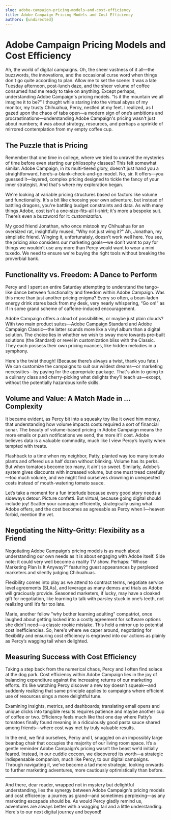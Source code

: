 ```yaml
---
slug: adobe-campaign-pricing-models-and-cost-efficiency
title: Adobe Campaign Pricing Models and Cost Efficiency
authors: [undirected]
---
```



# Adobe Campaign Pricing Models and Cost Efficiency

Ah, the world of digital campaigns. Oh, the sheer vastness of it all—the buzzwords, the innovations, and the occasional curse word when things don't go quite according to plan. Allow me to set the scene: It was a late Tuesday afternoon, post-lunch daze, and the sheer volume of coffee consumed had me ready to take on anything. Except perhaps, understanding Adobe Campaign's pricing models. "Is it the mountain we all imagine it to be?" I thought while staring into the virtual abyss of my monitor, my trusty Chihuahua, Percy, nestled at my feet. I realized, as I gazed upon the chaos of tabs open—a modern sign of one’s ambitions and procrastinations—understanding Adobe Campaign's pricing wasn't just about numbers; it was about strategy, resources, and perhaps a sprinkle of mirrored contemplation from my empty coffee cup.

## The Puzzle that is Pricing

Remember that one time in college, where we tried to unravel the mysteries of time before even starting our philosophy classes? This felt somewhat similar. Adobe Campaign, in its multi-tiered glory, doesn’t just hand you a straightforward, here’s-a-blank-check-and-go model. No, sir. It offers—you guessed it—layered, complex pricing designed to tickle the fancy of your inner strategist. And that's where my exploration began.

We're looking at variable pricing structures based on factors like volume and functionality. It's a bit like choosing your own adventure, but instead of battling dragons, you're battling budget constraints and data. As with many things Adobe, cost isn't a one-size-fits-all t-shirt; it's more a bespoke suit. There’s even a buzzword for it: *customization*.

My good friend Jonathan, who once mistook my Chihuahua for an oversized rat, insightfully mused, "Why not just wing it?" Ah, Jonathan, my simplistic friend. Winging it, unfortunately, doesn’t work well here. You see, the pricing also considers our marketing goals—we don’t want to pay for things we wouldn’t use any more than Percy would want to wear a mini tuxedo. We need to ensure we're buying the right tools without breaking the proverbial bank.

## Functionality vs. Freedom: A Dance to Perform

Percy and I spent an entire Saturday attempting to understand the tango-like dance between functionality and freedom within Adobe Campaign. Was this more than just another pricing enigma? Every so often, a bean-laden energy drink stares back from my desk, very nearly whispering, “Go on!” as if in some grand scheme of caffeine-induced encouragement.

Adobe Campaign offers a cloud of possibilities, or maybe just plain clouds? With two main product suites—Adobe Campaign Standard and Adobe Campaign Classic—the latter sounds more like a vinyl album than a digital solution. The choice lies in whether we wish to sway more towards pre-built solutions (the Standard) or revel in customization bliss with the Classic. They each possess their own pricing nuances, like hidden melodies in a symphony. 

Here's the twist though! (Because there’s always a twist, thank you fate.) We can customize the campaigns to suit our wildest dreams—or marketing necessities—by paying for the appropriate package. That's akin to going to a culinary class and cherry-picking what delights they'll teach us—except, without the potentially hazardous knife skills.

## Volume and Value: A Match Made in ... Complexity

It became evident, as Percy bit into a squeaky toy like it owed him money, that understanding how volume impacts costs required a sort of financial sonar. The beauty of volume-based pricing in Adobe Campaign means the more emails or push notifications we send, the more it’ll cost. Adobe believes data is a valuable commodity, much like I view Percy’s loyalty when tempted with treats.

Flashback to a time when my neighbor, Patty, planted way too many tomato plants and offered us a half dozen without blinking. Volume has its perks. But when tomatoes become too many, it ain't so sweet. Similarly, Adobe’s system gives discounts with increased volume, but one must tread carefully—too much volume, and we might find ourselves drowning in unexpected costs instead of mouth-watering tomato sauce. 

Let’s take a moment for a fun interlude because every good story needs a sideways detour. Picture confetti. But virtual, because going digital should include joy! Scatter your campaign efficiently, strategically using what Adobe offers, and the cost becomes as agreeable as Percy when I—heaven forbid, mention the vet.

## Negotiating the Nitty-Gritty: Flexibility as a Friend

Negotiating Adobe Campaign’s pricing models is as much about understanding our own needs as it is about engaging with Adobe itself. Side note: it could very well become a reality TV show. Perhaps: "Whose Marketing Plan Is It Anyway?" featuring guest appearances by perplexed marketers and silently judging Chihuahuas.

Flexibility comes into play as we attend to contract terms, negotiate service level agreements (SLAs), and leverage as many demos and trials as Adobe will graciously provide. Seasoned marketers, if lucky, may have a cloaked gift for negotiation, like learning to talk with parsley stuck in one’s teeth, not realizing until it’s far too late.

Marie, another fellow "why bother learning adulting" compatriot, once laughed about getting locked into a costly agreement for software options she didn't need—a classic rookie mistake. This held a mirror up to potential cost inefficiencies. So, here's where we caper around, negotiating for flexibility and ensuring cost efficiency is engraved into our actions as plainly as Percy’s wagging tail when delighted.

## Measuring Success with Cost Efficiency

Taking a step back from the numerical chaos, Percy and I often find solace at the dog park. Cost efficiency within Adobe Campaign lies in the joy of balancing expenditure against the increasing returns of our marketing efforts. It’s like watching Percy discover a new toy doesn’t squeak—and suddenly realizing that same principle applies to campaigns where efficient use of resources sings a more delightful tune.

Examining insights, metrics, and dashboards; translating email opens and unique clicks into tangible results requires patience and maybe another cup of coffee or two. Efficiency feels much like that one day where Patty’s tomatoes finally found meaning in a ridiculously good pasta sauce shared among friends—where cost was met by truly valuable results.

In the end, we find ourselves, Percy and I, snuggled on an impossibly large beanbag chair that occupies the majority of our living room space. It’s a gentle reminder Adobe Campaign’s pricing wasn’t the beast we'd initially feared. Instead, in our cuddle cocoon, we discovered its worth—a strategic indispensable companion, much like Percy, to our digital campaigns. Through navigating it, we’ve become a tad more strategic, looking onwards to further marketing adventures, more cautiously optimistically than before.

---

And there, dear reader, wrapped not in mystery but delightful understanding, lies the synergy between Adobe Campaign's pricing models and cost efficiency: a journey as grand—and sometimes perplexing—as any marketing escapade should be. As would Percy gladly remind us, adventures are always better with a wagging tail and a little understanding. Here's to our next digital journey and beyond!